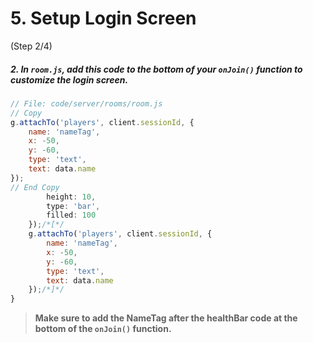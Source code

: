 # 5. Setup Login Screen
 (Step 2/4)

##### 2. In `room.js`, add this code to the bottom of your `onJoin()` function to customize the login screen.

``` javascript
// File: code/server/rooms/room.js
// Copy
g.attachTo('players', client.sessionId, {  
	name: 'nameTag',
	x: -50,
	y: -60,
	type: 'text',
	text: data.name
});
// End Copy
		height: 10,
		type: 'bar',
		filled: 100
	});/*[*/
	g.attachTo('players', client.sessionId, {  
		name: 'nameTag',
		x: -50,
		y: -60,
		type: 'text',
		text: data.name
	});/*]*/
}

```
> **Make sure to add the NameTag after the healthBar code at the bottom of the `onJoin()` function.**